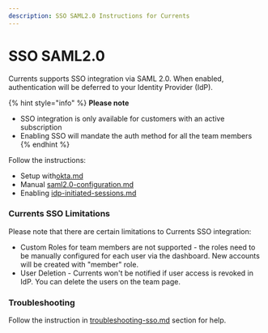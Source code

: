 ```yaml
---
description: SSO SAML2.0 Instructions for Currents
---
```


# SSO SAML2.0

Currents supports SSO integration via SAML 2.0. When enabled, authentication will be deferred to your Identity Provider (IdP).

{% hint style="info" %}
**Please note**&#x20;

* SSO integration is only available for customers with an active subscription
* Enabling SSO will mandate the auth method for all the team members
{% endhint %}

Follow the instructions:

* Setup with[okta.md](okta.md "mention")&#x20;
* Manual [saml2.0-configuration.md](saml2.0-configuration.md "mention")
* Enabling [idp-initiated-sessions.md](idp-initiated-sessions.md "mention")

### Currents SSO Limitations

Please note that there are certain limitations to Currents SSO integration:

* Custom Roles for team members are not supported - the roles need to be manually configured for each user via the dashboard. New accounts will be created with "member" role.
* User Deletion - Currents won't be notified if user access is revoked in IdP. You can delete the users on the team page.

### Troubleshooting

Follow the instruction in [troubleshooting-sso.md](troubleshooting-sso.md "mention") section for help.



